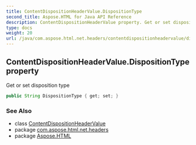 ```yaml
---
title: ContentDispositionHeaderValue.DispositionType
second_title: Aspose.HTML for Java API Reference
description: ContentDispositionHeaderValue property. Get or set disposition type
type: docs
weight: 20
url: /java/com.aspose.html.net.headers/contentdispositionheadervalue/dispositiontype/
---
```

## ContentDispositionHeaderValue.DispositionType property

Get or set disposition type

```java
public String DispositionType { get; set; }
```

### See Also

* class [ContentDispositionHeaderValue](../)
* package [com.aspose.html.net.headers](../../contentdispositionheadervalue/)
* package [Aspose.HTML](../../../)
